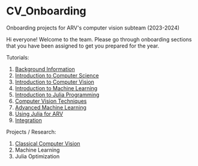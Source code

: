# CV_Onboarding
Onboarding projects for ARV's computer vision subteam (2023-2024)

Hi everyone! Welcome to the team. Please go through onboarding sections that you have been assigned to get you prepared for the year. 

Tutorials:
1. [Background Information](./Introduction/background_info.md)
2. [Introduction to Computer Science](./Introduction/cs_intro.md)
3. [Introduction to Computer Vision](./Introduction/cv_intro.md)
4. [Introduction to Machine Learning](./Machine_Learning/ml_intro.md)
5. [Introduction to Julia Programming](./Julia/julia_intro.md)
6. [Computer Vision Techniques](./CV_Techniques/cv_advanced.md)
7. [Advanced Machine Learning](./Machine_Learning/ml_advanced.md)
8. [Using Julia for ARV](./Julia/julia_advanced.md)
9. [Integration](./Integration/integration.md) 

Projects / Research: 
1. [Classical Computer Vision](./CV_Techniques/cv_project.py)
2. Machine Learning
3. Julia Optimization 
